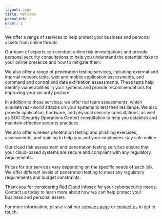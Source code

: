 ```yaml
---
layout: page
title: Welcome
permalink: /
order: 1
---
```

We offer a range of services to help protect your business and personal assets from online threats.

Our team of experts can conduct online risk investigations and provide personal security consultations to help you understand the potential risks to your online presence and how to mitigate them.

We also offer a range of penetration testing services, including external and internal network tests, web and mobile application assessments, and command and control and data exfiltration assessments. These tests help identify vulnerabilities in your systems and provide recommendations for improving your security posture.

In addition to these services, we offer red team assessments, which simulate real-world attacks on your systems to test their resilience. We also provide application, hardware, and physical security consultations, as well as SOC (Security Operations Center) consultation to help you establish and maintain effective security practices.

We also offer wireless penetration testing and phishing exercises, assessments, and training to help you and your employees stay safe online.

Our cloud risk assessment and penetration testing services ensure that your cloud-based systems are secure and compliant with any regulatory requirements.

Prices for our services vary depending on the specific needs of each job. We offer different levels of penetration testing to meet any regulatory requirements and budget constraints.

Thank you for considering Red Cloud Infosec for your cybersecurity needs. Contact us today to learn more about how we can help protect your business and personal assets.

For more information, please visit our [services page](services) or [contact us](contact) to get in touch.
